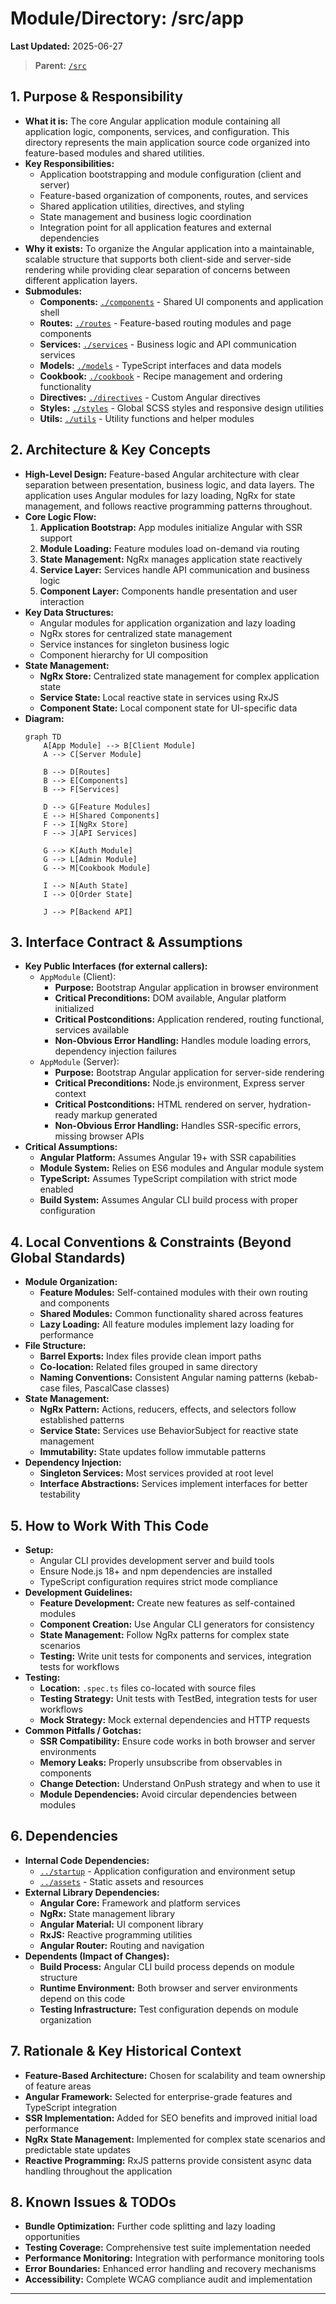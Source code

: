 # Module/Directory: /src/app

**Last Updated:** 2025-06-27

> **Parent:** [`/src`](../README.md)

## 1. Purpose & Responsibility

* **What it is:** The core Angular application module containing all application logic, components, services, and configuration. This directory represents the main application source code organized into feature-based modules and shared utilities.
* **Key Responsibilities:**
    * Application bootstrapping and module configuration (client and server)
    * Feature-based organization of components, routes, and services
    * Shared application utilities, directives, and styling
    * State management and business logic coordination
    * Integration point for all application features and external dependencies
* **Why it exists:** To organize the Angular application into a maintainable, scalable structure that supports both client-side and server-side rendering while providing clear separation of concerns between different application layers.
* **Submodules:**
    * **Components:** [`./components`](./components/README.md) - Shared UI components and application shell
    * **Routes:** [`./routes`](./routes/README.md) - Feature-based routing modules and page components
    * **Services:** [`./services`](./services/README.md) - Business logic and API communication services
    * **Models:** [`./models`](./models/README.md) - TypeScript interfaces and data models
    * **Cookbook:** [`./cookbook`](./cookbook/README.md) - Recipe management and ordering functionality
    * **Directives:** [`./directives`](./directives/README.md) - Custom Angular directives
    * **Styles:** [`./styles`](./styles/README.md) - Global SCSS styles and responsive design utilities
    * **Utils:** [`./utils`](./utils/README.md) - Utility functions and helper modules

## 2. Architecture & Key Concepts

* **High-Level Design:** Feature-based Angular architecture with clear separation between presentation, business logic, and data layers. The application uses Angular modules for lazy loading, NgRx for state management, and follows reactive programming patterns throughout.
* **Core Logic Flow:**
    1. **Application Bootstrap:** App modules initialize Angular with SSR support
    2. **Module Loading:** Feature modules load on-demand via routing
    3. **State Management:** NgRx manages application state reactively
    4. **Service Layer:** Services handle API communication and business logic
    5. **Component Layer:** Components handle presentation and user interaction
* **Key Data Structures:**
    * Angular modules for application organization and lazy loading
    * NgRx stores for centralized state management
    * Service instances for singleton business logic
    * Component hierarchy for UI composition
* **State Management:**
    * **NgRx Store:** Centralized state management for complex application state
    * **Service State:** Local reactive state in services using RxJS
    * **Component State:** Local component state for UI-specific data
* **Diagram:**
    ```mermaid
    graph TD
        A[App Module] --> B[Client Module]
        A --> C[Server Module]
        
        B --> D[Routes]
        B --> E[Components]
        B --> F[Services]
        
        D --> G[Feature Modules]
        E --> H[Shared Components]
        F --> I[NgRx Store]
        F --> J[API Services]
        
        G --> K[Auth Module]
        G --> L[Admin Module]
        G --> M[Cookbook Module]
        
        I --> N[Auth State]
        I --> O[Order State]
        
        J --> P[Backend API]
    ```

## 3. Interface Contract & Assumptions

* **Key Public Interfaces (for external callers):**
    * `AppModule` (Client):
        * **Purpose:** Bootstrap Angular application in browser environment
        * **Critical Preconditions:** DOM available, Angular platform initialized
        * **Critical Postconditions:** Application rendered, routing functional, services available
        * **Non-Obvious Error Handling:** Handles module loading errors, dependency injection failures
    * `AppModule` (Server):
        * **Purpose:** Bootstrap Angular application for server-side rendering
        * **Critical Preconditions:** Node.js environment, Express server context
        * **Critical Postconditions:** HTML rendered on server, hydration-ready markup generated
        * **Non-Obvious Error Handling:** Handles SSR-specific errors, missing browser APIs
* **Critical Assumptions:**
    * **Angular Platform:** Assumes Angular 19+ with SSR capabilities
    * **Module System:** Relies on ES6 modules and Angular module system
    * **TypeScript:** Assumes TypeScript compilation with strict mode enabled
    * **Build System:** Assumes Angular CLI build process with proper configuration

## 4. Local Conventions & Constraints (Beyond Global Standards)

* **Module Organization:**
    * **Feature Modules:** Self-contained modules with their own routing and components
    * **Shared Modules:** Common functionality shared across features
    * **Lazy Loading:** All feature modules implement lazy loading for performance
* **File Structure:**
    * **Barrel Exports:** Index files provide clean import paths
    * **Co-location:** Related files grouped in same directory
    * **Naming Conventions:** Consistent Angular naming patterns (kebab-case files, PascalCase classes)
* **State Management:**
    * **NgRx Pattern:** Actions, reducers, effects, and selectors follow established patterns
    * **Service State:** Services use BehaviorSubject for reactive state management
    * **Immutability:** State updates follow immutable patterns
* **Dependency Injection:**
    * **Singleton Services:** Most services provided at root level
    * **Interface Abstractions:** Services implement interfaces for better testability

## 5. How to Work With This Code

* **Setup:**
    * Angular CLI provides development server and build tools
    * Ensure Node.js 18+ and npm dependencies are installed
    * TypeScript configuration requires strict mode compliance
* **Development Guidelines:**
    * **Feature Development:** Create new features as self-contained modules
    * **Component Creation:** Use Angular CLI generators for consistency
    * **State Management:** Follow NgRx patterns for complex state scenarios
    * **Testing:** Write unit tests for components and services, integration tests for workflows
* **Testing:**
    * **Location:** `.spec.ts` files co-located with source files
    * **Testing Strategy:** Unit tests with TestBed, integration tests for user workflows
    * **Mock Strategy:** Mock external dependencies and HTTP requests
* **Common Pitfalls / Gotchas:**
    * **SSR Compatibility:** Ensure code works in both browser and server environments
    * **Memory Leaks:** Properly unsubscribe from observables in components
    * **Change Detection:** Understand OnPush strategy and when to use it
    * **Module Dependencies:** Avoid circular dependencies between modules

## 6. Dependencies

* **Internal Code Dependencies:**
    * [`../startup`](../startup/README.md) - Application configuration and environment setup
    * [`../assets`](../assets/) - Static assets and resources
* **External Library Dependencies:**
    * **Angular Core:** Framework and platform services
    * **NgRx:** State management library
    * **Angular Material:** UI component library
    * **RxJS:** Reactive programming utilities
    * **Angular Router:** Routing and navigation
* **Dependents (Impact of Changes):**
    * **Build Process:** Angular CLI build process depends on module structure
    * **Runtime Environment:** Both browser and server environments depend on this code
    * **Testing Infrastructure:** Test configuration depends on module organization

## 7. Rationale & Key Historical Context

* **Feature-Based Architecture:** Chosen for scalability and team ownership of feature areas
* **Angular Framework:** Selected for enterprise-grade features and TypeScript integration
* **SSR Implementation:** Added for SEO benefits and improved initial load performance
* **NgRx State Management:** Implemented for complex state scenarios and predictable state updates
* **Reactive Programming:** RxJS patterns provide consistent async data handling throughout the application

## 8. Known Issues & TODOs

* **Bundle Optimization:** Further code splitting and lazy loading opportunities
* **Testing Coverage:** Comprehensive test suite implementation needed
* **Performance Monitoring:** Integration with performance monitoring tools
* **Error Boundaries:** Enhanced error handling and recovery mechanisms
* **Accessibility:** Complete WCAG compliance audit and implementation

---